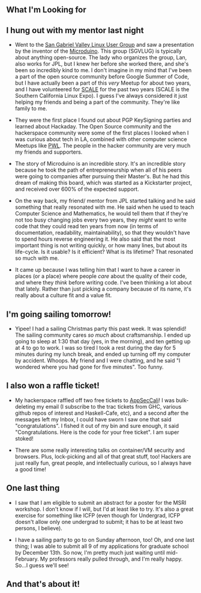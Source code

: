 ## What I'm Looking for

## I hung out with my mentor last night

- Went to the [San Gabriel Valley Linux User Group](http://www.sgvlug.org) and saw a presentation by the inventor of the [Microduino](https://microduinoinc.com). This group (SGVLUG) is typically about anything open-source. The lady who organizes the group, Lan, also works for JPL, but I knew her before she worked there, and she's been so incredibly kind to me. I don't imagine in my mind
  that I've been a part of the open source community before Google Summer of Code, but I have actually been a part of this 
  *very* Meetup for about two years, and I have volunteered for [SCALE](https://en.wikipedia.org/wiki/Southern_California_Linux_Expo) for the past two years (SCALE is the Southern California Linux Expo). I guess I've always considered it just helping my friends and being a part of the community. They're like family to me.
- They were the first place I found out about PGP KeySigning parties and learned about Hackaday. The Open Source community
  and the hackerspace community were some of the first places I looked when I was curious about tech in LA, combined with
  other computer science Meetups like [PWL](https://paperswelove.org). The people in the hacker community are very much
  my friends and supporters. 
  
- The story of Microduino is an incredible story. It's an incredible story because he took the path of entrepreneurship when   all of his peers were going to companies after 
  pursuing their Master's. But he had this dream of making this board, which was started as a Kickstarter project,
  and received over 600% of the expected support. 
  
- On the way back, my friend/ mentor from JPL started talking and he said something that really resonated with me.
  He said when he used to teach Computer Science and Mathematics, he would tell them that if they're not too busy
  changing jobs every two years, they *might* want to write code that they could read ten years from now (in terms 
  of documentation, readability, maintainability), so that they wouldn't have to spend hours reverse engineering it.
  He also said that the most important thing is not writing quickly, or how many lines, but about its life-cycle.
  Is it usable? Is it efficient? What is its lifetime? That resonated so much with me. 

- It came up because I was telling him that I want to have a career in places (or a place) where people *care* about
  the quality of their code, and where they *think* before writing code. I've been thinking a lot about that lately. 
  Rather than just picking a company because of its name, it's really about a culture fit and a value fit. 
  
## I'm going sailing tomorrow! 

- Yipee! I had a sailing Christmas party this past week. It was splendid! The sailing community cares *so much* about
  craftsmanship. I ended up going to sleep at 1:30 that day (yes, in the morning), and ten getting up at 4 to go to
  work. I was so tired I took a rest during the day for 5 minutes during my lunch break, and ended up turning off my
  computer by accident. Whoops. My friend and I were chatting, and he said "I wondered where you had gone for five 
  minutes". Too funny.
  
## I also won a raffle ticket!

- My hackerspace raffled off two free tickets to [AppSecCali](https://2019.appseccalifornia.org)!
  I was bulk-deleting my email (I subscribe to the trac tickets from GHC, various github repos of interest and 
  Haskell-Cafe, etc), and a second after the messages left my Inbox, I could have sworn I saw one that said "congratulations".
  I fished it out of my bin and sure enough, it said "Congratulations. Here is the code for your free ticket". I am super stoked!
  
- There are some really interesting talks on container/VM security and browsers. Plus, lock-picking and all of that great
  stuff, too! Hackers are just really fun, great people, and intellectually curious, so I always have a good time!

## One last thing

- I saw that I am eligible to submit an abstract for a poster for the MSRI workshop. I don't know if I will, but I'd 
  at least like to try. It's also a great exercise for something like ICFP (even though for Undergrad, ICFP doesn't 
  allow only one undergrad to submit; it has to be at least two persons, I believe). 
  
- I have a sailing party to go to on Sunday afternoon, too! Oh, and one last thing; I was able to submit all 9 of my
  applications for graduate school by December 13th. So now, I'm pretty much just waiting until mid-February.
  My professors really pulled through, and I'm really happy. So...I guess we'll see!
  
## And that's about it!

